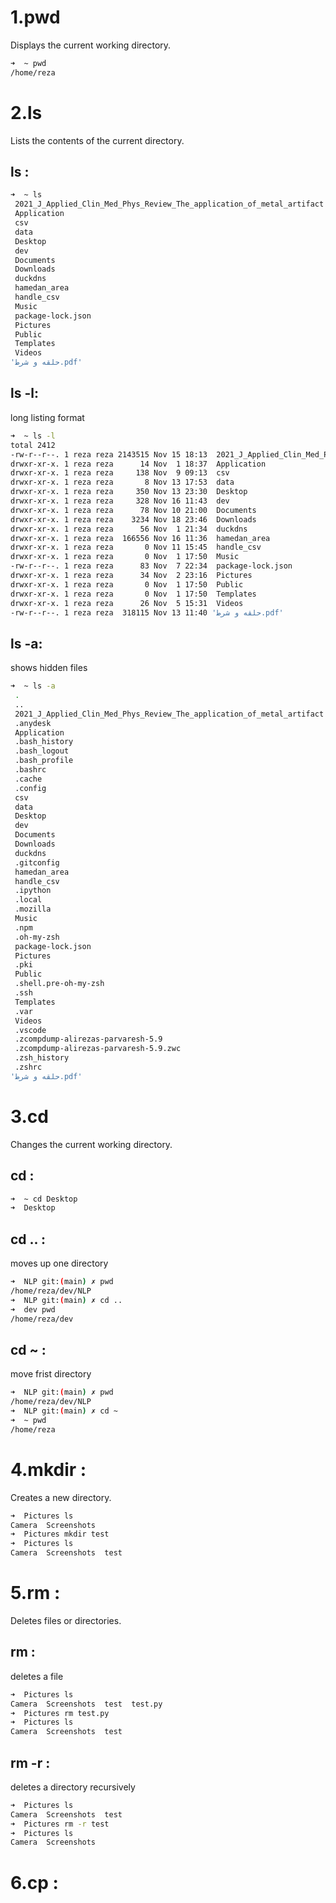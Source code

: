 # 1.pwd

Displays the current working directory.

```bash
➜  ~ pwd
/home/reza
```

# 2.ls
Lists the contents of the current directory.

## ls : 
```bash
➜  ~ ls   
 2021_J_Applied_Clin_Med_Phys_Review_The_application_of_metal_artifact.pdf
 Application
 csv
 data
 Desktop
 dev
 Documents
 Downloads
 duckdns
 hamedan_area
 handle_csv
 Music
 package-lock.json
 Pictures
 Public
 Templates
 Videos
'حلقه و شرط.pdf'
```


## ls -l: 
long listing format

```bash
➜  ~ ls -l
total 2412
-rw-r--r--. 1 reza reza 2143515 Nov 15 18:13  2021_J_Applied_Clin_Med_Phys_Review_The_application_of_metal_artifact.pdf
drwxr-xr-x. 1 reza reza      14 Nov  1 18:37  Application
drwxr-xr-x. 1 reza reza     138 Nov  9 09:13  csv
drwxr-xr-x. 1 reza reza       8 Nov 13 17:53  data
drwxr-xr-x. 1 reza reza     350 Nov 13 23:30  Desktop
drwxr-xr-x. 1 reza reza     328 Nov 16 11:43  dev
drwxr-xr-x. 1 reza reza      78 Nov 10 21:00  Documents
drwxr-xr-x. 1 reza reza    3234 Nov 18 23:46  Downloads
drwxr-xr-x. 1 reza reza      56 Nov  1 21:34  duckdns
drwxr-xr-x. 1 reza reza  166556 Nov 16 11:36  hamedan_area
drwxr-xr-x. 1 reza reza       0 Nov 11 15:45  handle_csv
drwxr-xr-x. 1 reza reza       0 Nov  1 17:50  Music
-rw-r--r--. 1 reza reza      83 Nov  7 22:34  package-lock.json
drwxr-xr-x. 1 reza reza      34 Nov  2 23:16  Pictures
drwxr-xr-x. 1 reza reza       0 Nov  1 17:50  Public
drwxr-xr-x. 1 reza reza       0 Nov  1 17:50  Templates
drwxr-xr-x. 1 reza reza      26 Nov  5 15:31  Videos
-rw-r--r--. 1 reza reza  318115 Nov 13 11:40 'حلقه و شرط.pdf'
```


## ls -a:
shows hidden files

```bash
➜  ~ ls -a
 .
 ..
 2021_J_Applied_Clin_Med_Phys_Review_The_application_of_metal_artifact.pdf
 .anydesk
 Application
 .bash_history
 .bash_logout
 .bash_profile
 .bashrc
 .cache
 .config
 csv
 data
 Desktop
 dev
 Documents
 Downloads
 duckdns
 .gitconfig
 hamedan_area
 handle_csv
 .ipython
 .local
 .mozilla
 Music
 .npm
 .oh-my-zsh
 package-lock.json
 Pictures
 .pki
 Public
 .shell.pre-oh-my-zsh
 .ssh
 Templates
 .var
 Videos
 .vscode
 .zcompdump-alirezas-parvaresh-5.9
 .zcompdump-alirezas-parvaresh-5.9.zwc
 .zsh_history
 .zshrc
'حلقه و شرط.pdf'
```

# 3.cd 
Changes the current working directory.

## cd : 
```bash
➜  ~ cd Desktop
➜  Desktop 
```

## cd .. :
moves up one directory
```bash
➜  NLP git:(main) ✗ pwd   
/home/reza/dev/NLP
➜  NLP git:(main) ✗ cd .. 
➜  dev pwd
/home/reza/dev
```

## cd ~ :
move frist directory
```bash
➜  NLP git:(main) ✗ pwd
/home/reza/dev/NLP
➜  NLP git:(main) ✗ cd ~  
➜  ~ pwd
/home/reza
```

# 4.mkdir :
Creates a new directory.

```bash
➜  Pictures ls
Camera  Screenshots
➜  Pictures mkdir test 
➜  Pictures ls
Camera  Screenshots  test

```

# 5.rm :
Deletes files or directories.

## rm : 
deletes a file

```bash
➜  Pictures ls
Camera  Screenshots  test  test.py
➜  Pictures rm test.py   
➜  Pictures ls
Camera  Screenshots  test
```

## rm -r : 
deletes a directory recursively

```bash
➜  Pictures ls
Camera  Screenshots  test
➜  Pictures rm -r test
➜  Pictures ls
Camera  Screenshots
```


# 6.cp :

##